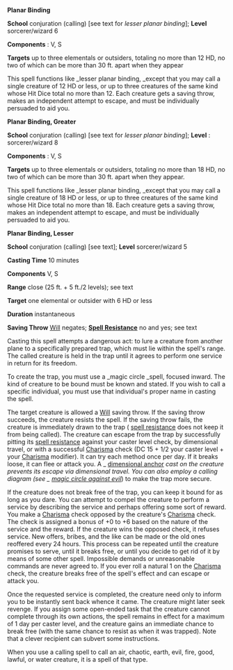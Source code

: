  **Planar Binding**

**School** conjuration (calling) [see text for _lesser planar binding_]; **Level** sorcerer/wizard 6

**Components** : V, S

**Targets** up to three elementals or outsiders, totaling no more than 12 HD, no two of which can be more than 30 ft. apart when they appear

This spell functions like _lesser planar binding, _except that you may call a single creature of 12 HD or less, or up to three creatures of the same kind whose Hit Dice total no more than 12. Each creature gets a saving throw, makes an independent attempt to escape, and must be individually persuaded to aid you.

**Planar Binding, Greater**

**School** conjuration (calling) [see text for _lesser planar binding_]; **Level** : sorcerer/wizard 8

**Components** : V, S

**Targets** up to three elementals or outsiders, totaling no more than 18 HD, no two of which can be more than 30 ft. apart when they appear.

This spell functions like _lesser planar binding, _except that you may call a single creature of 18 HD or less, or up to three creatures of the same kind whose Hit Dice total no more than 18. Each creature gets a saving throw, makes an independent attempt to escape, and must be individually persuaded to aid you.

**Planar Binding, Lesser**

**School** conjuration (calling) [see text]; **Level** sorcerer/wizard 5

**Casting Time** 10 minutes

**Components** V, S

**Range** close (25 ft. + 5 ft./2 levels); see text

**Target** one elemental or outsider with 6 HD or less

**Duration** instantaneous

**Saving Throw** [Will](../combat.md#_will) negates; **[Spell Resistance](../glossary.md#_spell-resistance)** no and yes; see text

Casting this spell attempts a dangerous act: to lure a creature from another plane to a specifically prepared trap, which must lie within the spell's range. The called creature is held in the trap until it agrees to perform one service in return for its freedom.

To create the trap, you must use a _magic circle _spell, focused inward. The kind of creature to be bound must be known and stated. If you wish to call a specific individual, you must use that individual's proper name in casting the spell.

The target creature is allowed a [Will](../combat.md#_will) saving throw. If the saving throw succeeds, the creature resists the spell. If the saving throw fails, the creature is immediately drawn to the trap ( [spell resistance](../glossary.md#_spell-resistance) does not keep it from being called). The creature can escape from the trap by successfully pitting its [spell resistance](../glossary.md#_spell-resistance) against your caster level check, by dimensional travel, or with a successful [Charisma](../gettingStarted.md#_charisma-new) check (DC 15 + 1/2 your caster level + your [Charisma](../gettingStarted.md#_charisma-new) modifier). It can try each method once per day. If it breaks loose, it can flee or attack you. A _ [dimensional anchor](dimensionalAnchor.md#_dimensional-anchor) _cast on the creature prevents its escape via dimensional travel. You can also employ a calling diagram (see _ [magic circle against evil](magicCircleAgainstEvil.md#_magic-circle-against-evil)_) to make the trap more secure.

If the creature does not break free of the trap, you can keep it bound for as long as you dare. You can attempt to compel the creature to perform a service by describing the service and perhaps offering some sort of reward. You make a [Charisma](../gettingStarted.md#_charisma-new) check opposed by the creature's [Charisma](../gettingStarted.md#_charisma-new) check. The check is assigned a bonus of +0 to +6 based on the nature of the service and the reward. If the creature wins the opposed check, it refuses service. New offers, bribes, and the like can be made or the old ones reoffered every 24 hours. This process can be repeated until the creature promises to serve, until it breaks free, or until you decide to get rid of it by means of some other spell. Impossible demands or unreasonable commands are never agreed to. If you ever roll a natural 1 on the [Charisma](../gettingStarted.md#_charisma-new) check, the creature breaks free of the spell's effect and can escape or attack you.

Once the requested service is completed, the creature need only to inform you to be instantly sent back whence it came. The creature might later seek revenge. If you assign some open-ended task that the creature cannot complete through its own actions, the spell remains in effect for a maximum of 1 day per caster level, and the creature gains an immediate chance to break free (with the same chance to resist as when it was trapped). Note that a clever recipient can subvert some instructions.

When you use a calling spell to call an air, chaotic, earth, evil, fire, good, lawful, or water creature, it is a spell of that type.

